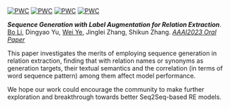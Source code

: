 
[![PWC](https://img.shields.io/endpoint.svg?url=https://paperswithcode.com/badge/sequence-generation-with-label-augmentation/relation-extraction-on-google-re)](https://paperswithcode.com/sota/relation-extraction-on-google-re?p=sequence-generation-with-label-augmentation)
[![PWC](https://img.shields.io/endpoint.svg?url=https://paperswithcode.com/badge/sequence-generation-with-label-augmentation/relation-extraction-on-scierc-sent)](https://paperswithcode.com/sota/relation-extraction-on-scierc-sent?p=sequence-generation-with-label-augmentation)
[![PWC](https://img.shields.io/endpoint.svg?url=https://paperswithcode.com/badge/sequence-generation-with-label-augmentation/relation-extraction-on-semeval-2010-task-8)](https://paperswithcode.com/sota/relation-extraction-on-semeval-2010-task-8?p=sequence-generation-with-label-augmentation)
[![PWC](https://img.shields.io/endpoint.svg?url=https://paperswithcode.com/badge/sequence-generation-with-label-augmentation/relation-extraction-on-tacred)](https://paperswithcode.com/sota/relation-extraction-on-tacred?p=sequence-generation-with-label-augmentation)

***Sequence Generation with Label Augmentation for Relation Extraction***.  
[Bo Li](https://deepblue666.github.io/), Dingyao Yu, [Wei Ye](https://se.pku.edu.cn/kcl/weiye/), Jinglei Zhang, Shikun Zhang. [*AAAI2023 Oral Paper*](https://arxiv.org/abs/2212.14266)

This paper investigates the merits of employing sequence generation in relation extraction, finding that with relation names or synonyms as generation targets, their textual semantics and the correlation (in terms of word sequence pattern) among them affect model performance.

We hope our work could encourage the community to make further exploration and breakthrough towards better Seq2Seq-based RE models.
